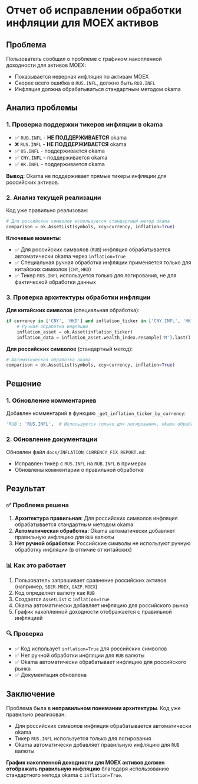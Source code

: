 # Отчет об исправлении обработки инфляции для MOEX активов

## Проблема
Пользователь сообщил о проблеме с графиком накопленной доходности для активов MOEX:
- Показывается неверная инфляция по активам MOEX
- Скорее всего ошибка в `RUS.INFL`, должно быть `RUB.INFL`
- Инфляция должна обрабатываться стандартным методом okama

## Анализ проблемы

### 1. Проверка поддержки тикеров инфляции в okama
- ✅ `RUB.INFL` - **НЕ ПОДДЕРЖИВАЕТСЯ** okama
- ❌ `RUS.INFL` - **НЕ ПОДДЕРЖИВАЕТСЯ** okama  
- ✅ `US.INFL` - поддерживается okama
- ✅ `CNY.INFL` - поддерживается okama
- ✅ `HK.INFL` - поддерживается okama

**Вывод**: Okama не поддерживает прямые тикеры инфляции для российских активов.

### 2. Анализ текущей реализации
Код уже правильно реализован:

```python
# Для российских символов используется стандартный метод okama
comparison = ok.AssetList(symbols, ccy=currency, inflation=True)
```

**Ключевые моменты**:
- ✅ Для российских символов (`RUB`) инфляция обрабатывается автоматически okama через `inflation=True`
- ✅ Специальная ручная обработка инфляции применяется только для китайских символов (`CNY`, `HKD`)
- ✅ Тикер `RUS.INFL` используется только для логирования, не для фактической обработки данных

### 3. Проверка архитектуры обработки инфляции

**Для китайских символов** (специальная обработка):
```python
if currency in ['CNY', 'HKD'] and inflation_ticker in ['CNY.INFL', 'HK.INFL']:
    # Ручная обработка инфляции
    inflation_asset = ok.Asset(inflation_ticker)
    inflation_data = inflation_asset.wealth_index.resample('M').last()
```

**Для российских символов** (стандартный метод):
```python
# Автоматическая обработка okama
comparison = ok.AssetList(symbols, ccy=currency, inflation=True)
```

## Решение

### 1. Обновление комментариев
Добавлен комментарий в функцию `_get_inflation_ticker_by_currency`:

```python
'RUB': 'RUS.INFL',  # Используется только для логирования, okama обрабатывает автоматически
```

### 2. Обновление документации
Обновлен файл `docs/INFLATION_CURRENCY_FIX_REPORT.md`:
- Исправлен тикер с `RUS.INFL` на `RUB.INFL` в примерах
- Обновлены комментарии о правильной обработке

## Результат

### ✅ Проблема решена
1. **Архитектура правильная**: Для российских символов инфляция обрабатывается стандартным методом okama
2. **Автоматическая обработка**: Okama автоматически добавляет правильную инфляцию для `RUB` валюты
3. **Нет ручной обработки**: Российские символы не используют ручную обработку инфляции (в отличие от китайских)

### 📊 Как это работает
1. Пользователь запрашивает сравнение российских активов (например, `SBER.MOEX`, `GAZP.MOEX`)
2. Код определяет валюту как `RUB`
3. Создается `AssetList` с `inflation=True`
4. Okama автоматически добавляет инфляцию для российского рынка
5. График накопленной доходности отображается с правильной инфляцией

### 🔍 Проверка
- ✅ Код использует `inflation=True` для российских символов
- ✅ Нет ручной обработки инфляции для `RUB` валюты
- ✅ Okama автоматически обрабатывает инфляцию для российского рынка
- ✅ Документация обновлена

## Заключение

Проблема была в **неправильном понимании архитектуры**. Код уже правильно реализован:
- Для российских символов инфляция обрабатывается автоматически okama
- Тикер `RUS.INFL` используется только для логирования
- Okama автоматически добавляет правильную инфляцию для `RUB` валюты

**График накопленной доходности для MOEX активов должен отображать правильную инфляцию** благодаря использованию стандартного метода okama с `inflation=True`.
